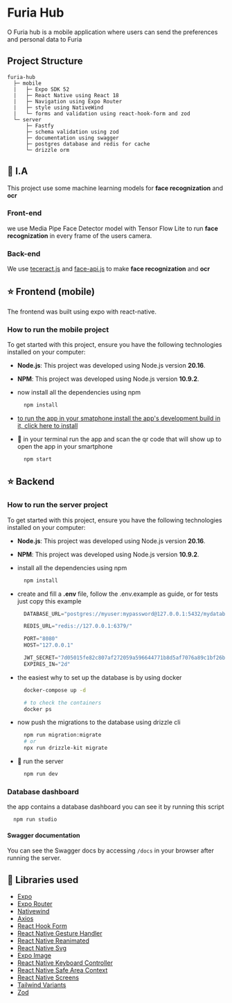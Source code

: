 # Furia Hub

O Furia hub is a mobile application where users can send the preferences and personal data to Furia

## Project Structure

```text
furia-hub
  ├─ mobile
  |   ├─ Expo SDK 52
  |   ├─ React Native using React 18
  |   ├─ Navigation using Expo Router
  |   ├─ style using NativeWind
  |   └─ forms and validation using react-hook-form and zod
  └─ server
      ├─ Fastfy
      ├─ schema validation using zod
      ├─ documentation using swagger
      ├─ postgres database and redis for cache
      └─ drizzle orm
```

## 🧠 I.A

This project use some machine learning models for **face recognization** and **ocr**

### Front-end

we use Media Pipe Face Detector model with Tensor Flow Lite to run **face recognization** in every frame of the users camera.

### Back-end

We use [teceract.js](https://github.com/naptha/tesseract.js) and [face-api.js](https://github.com/justadudewhohacks/face-api.js) to make **face recognization** and **ocr**

## ⭐ Frontend (mobile)

The frontend was built using expo with react-native.

### How to run the mobile project

To get started with this project, ensure you have the following technologies installed on your computer:

- **Node.js**: This project was developed using Node.js version **20.16**.
- **NPM**: This project was developed using Node.js version **10.9.2**.

- now install all the dependencies using npm

  ```sh
    npm install
  ```

- [to run the app in your smatphone install the app's development build in it, click here to install](https://drive.google.com/file/d/1H1fpcg64RGy6hDLL4W5TqjgNVSW-1fuM/view?usp=drivesdk)

- 🎉 in your terminal run the app and scan the qr code that will show up to open the app in your smartphone

  ```sh
    npm start
  ```

## ⭐ Backend

### How to run the server project

To get started with this project, ensure you have the following technologies installed on your computer:

- **Node.js**: This project was developed using Node.js version **20.16**.
- **NPM**: This project was developed using Node.js version **10.9.2**.

- install all the dependencies using npm

  ```sh
    npm install
  ```

- create and fill a **.env** file, follow the .env.example as guide, or for tests just copy this example

  ```js
    DATABASE_URL="postgres://myuser:mypassword@127.0.0.1:5432/mydatabase"

    REDIS_URL="redis://127.0.0.1:6379/"

    PORT="8080"
    HOST="127.0.0.1"

    JWT_SECRET="7d05015fe82c807af272059a596644771b8d5af7076a89c1bf26b2cd4dd06f9a"
    EXPIRES_IN="2d"
  ```

- the easiest why to set up the database is by using docker

  ```sh
    docker-compose up -d
  ```

  ```sh
    # to check the containers
    docker ps
  ```

- now push the migrations to the database using drizzle cli

  ```sh
    npm run migration:migrate
    # or
    npx run drizzle-kit migrate
  ```

- 🎉 run the server

  ```sh
    npm run dev
  ```

### Database dashboard

the app contains a database dashboard you can see it by running this script

  ```sh
    npm run studio
  ```

#### Swagger documentation

You can see the Swagger docs by accessing `/docs` in your browser after running the server.

## 💎 Libraries used

- [Expo](https://docs.expo.io/)
- [Expo Router](https://docs.expo.dev/router/introduction/)
- [Nativewind](https://www.nativewind.dev/v4/overview)
- [Axios](https://axios-http.com/docs/intro)
- [React Hook Form](https://react-hook-form.com/)
- [React Native Gesture Handler](https://docs.swmansion.com/react-native-gesture-handler/docs/)
- [React Native Reanimated](https://docs.swmansion.com/react-native-reanimated/docs/)
- [React Native Svg](https://github.com/software-mansion/react-native-svg)
- [Expo Image](https://docs.expo.dev/versions/unversioned/sdk/image/)
- [React Native Keyboard Controller](https://github.com/kirillzyusko/react-native-keyboard-controller)
- [React Native Safe Area Context](https://github.com/th3rdwave/react-native-safe-area-context)
- [React Native Screens](https://github.com/software-mansion/react-native-screens)
- [Tailwind Variants](https://www.tailwind-variants.org/)
- [Zod](https://zod.dev/)
